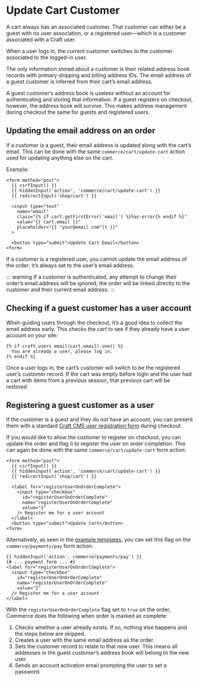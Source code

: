 # Update Cart Customer

A cart always has an associated customer. That customer can either be a guest with no user association, or a registered user—which is a customer associated with a Craft user.

When a user logs in, the current customer switches to the customer associated to the logged-in user.

The only information stored about a customer is their related address book records with primary shipping and billing address IDs. The email address of a guest customer is inferred from their cart’s email address.

A guest customer’s address book is useless without an account for authenticating and storing that information. If a guest registers on checkout, however, the address book will survive. This makes address management during checkout the same for guests and registered users.

## Updating the email address on an order

If a customer is a guest, their email address is updated along with the cart’s email. This can be done with the same `commerce/cart/update-cart` action used for updating anything else on the cart.

Example:

```twig
<form method="post">
  {{ csrfInput() }}
  {{ hiddenInput('action', 'commerce/cart/update-cart') }}
  {{ redirectInput('shop/cart') }}

  <input type="text"
    name="email"
    class="{% if cart.getFirstError('email') %}has-error{% endif %}"
    value="{{ cart.email }}"
    placeholder="{{ "your@email.com"|t }}"
  >

  <button type="submit">Update Cart Email</button>
<form>
```

If a customer is a registered user, you cannot update the email address of the order; it’s always set to the user’s email address.

::: warning
If a customer is authenticated, any attempt to change their order’s email address will be ignored; the order will be linked directly to the customer and their current email address.
:::

## Checking if a guest customer has a user account

When guiding users through the checkout, it’s a good idea to collect the email address early. This checks the cart to see if they already have a user account on your site:

```twig
{% if craft.users.email(cart.email).one() %}
  You are already a user, please log in.
{% endif %}
```

Once a user logs in, the cart’s customer will switch to be the registered user’s customer record. If the cart was empty before login and the user had a cart with items from a previous session, that previous cart will be restored.

## Registering a guest customer as a user

If the customer is a guest and they do not have an account, you can present them with a standard [Craft CMS user registration
form](https://craftcms.com/knowledge-base/front-end-user-accounts#registration-form) during checkout.

If you would like to allow the customer to register on checkout, you can update the order and flag it to register the user on
order completion. This can again be done with the same `commerce/cart/update-cart` form action:

```twig
<form method="post">
  {{ csrfInput() }}
  {{ hiddenInput('action', 'commerce/cart/update-cart') }}
  {{ redirectInput('shop/cart') }}

  <label for="registerUserOnOrderComplete">
    <input type="checkbox"
      id="registerUserOnOrderComplete"
      name="registerUserOnOrderComplete"
      value="1"
    /> Register me for a user account
  </label>
  <button type="submit">Update Cart</button>
<form>
```

Alternatively, as seen in the [example templates](example-templates.md), you can set this flag on the `commerce/payments/pay` form action:

```twig
{{ hiddenInput('action', commerce/payments/pay') }}
{# ... payment form ... #}
<label for="registerUserOnOrderComplete">
  <input type="checkbox"
    id="registerUserOnOrderComplete"
    name="registerUserOnOrderComplete"
    value="1"
  /> Register me for a user account
</label>
```

With the `registerUserOnOrderComplete` flag set to `true` on the order, Commerce does the following when order is marked as complete:

1. Checks whether a user already exists. If so, nothing else happens and the steps below are skipped.
2. Creates a user with the same email address as the order.
3. Sets the customer record to relate to that new user. This means all addresses in the guest customer’s address book will belong to the new user.
4. Sends an account activation email prompting the user to set a password.
